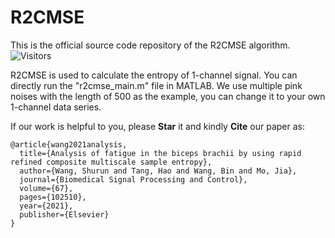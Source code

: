 # R2CMSE
This is the official source code repository of the R2CMSE algorithm. ![Visitors](https://api.visitorbadge.io/api/visitors?path=https://github.com/Shurun-Wang/R2CMSE&label=visitors&countColor=%232ccce4&style=plastic)

R2CMSE is used to calculate the entropy of 1-channel signal. You can directly run the "r2cmse_main.m" file in MATLAB. We use multiple pink noises with the length of 500 as the example, you can change it to your own 1-channel data series.

If our work is helpful to you, please **Star** it and kindly **Cite** our paper as:  

    @article{wang2021analysis,
      title={Analysis of fatigue in the biceps brachii by using rapid refined composite multiscale sample entropy},
      author={Wang, Shurun and Tang, Hao and Wang, Bin and Mo, Jia},
      journal={Biomedical Signal Processing and Control},
      volume={67},
      pages={102510},
      year={2021},
      publisher={Elsevier}
    }


